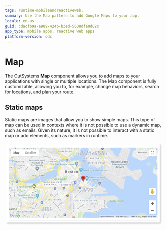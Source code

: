 ```yaml
---
tags: runtime-mobileandreactiveweb;  
summary: Use the Map pattern to add Google Maps to your app.
locale: en-us
guid: cdacfb9a-e989-424b-b3ed-5608dfa0d02c  
app_type: mobile apps, reactive web apps
platform-version: odc
---
```


# Map

The OutSystems **Map** component allows you to add maps to your applications with single or multiple locations. The Map component is fully customizable, allowing you to, for example, change map behaviors, search for locations, and plan your route.
 
## Static maps 
Static maps are images that allow you to show simple maps. This type of map can be used in contexts where it is not possible to use a dynamic map, such as emails. Given its nature, it is not possible to interact with a static map or add elements, such as markers in runtime.

![Map pattern in the preview screen](<images/map-overview.png>)
